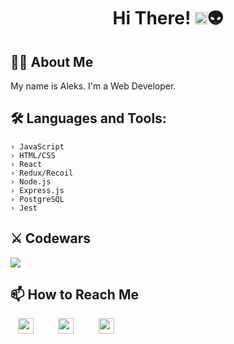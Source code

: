 <h1 align="center">Hi There! <img src="https://media.giphy.com/media/hvRJCLFzcasrR4ia7z/giphy.gif" width="20">👽</h1>

## 👨‍💻 About Me
<p>My name is Aleks.
I'm a Web Developer.
</p>

## 🛠 Languages and Tools:
```console
› JavaScript
› HTML/CSS
› React
› Redux/Recoil
› Node.js
› Express.js
› PostgreSQL
› Jest
```

## ⚔️ Codewars 
<a href="https://www.codewars.com/users/innerempaya" target="_blank"> <img src="https://www.codewars.com/users/innerempaya/badges/large"/> </a>

## 📫 How to Reach Me
&nbsp;&nbsp;
[<img src="https://cdn-icons-png.flaticon.com/512/3031/3031693.png" width="25" height="25"/>](mailto:aleksandrattle@gmail.com)
&nbsp;&nbsp;&nbsp;&nbsp;&nbsp;&nbsp;&nbsp;&nbsp;
[<img src="https://cdn-icons-png.flaticon.com/512/906/906377.png" width="25" height="25"/>](https://t.me/innerempaya)
&nbsp;&nbsp;&nbsp;&nbsp;&nbsp;&nbsp;&nbsp;&nbsp;
[<img src="https://cdn-icons-png.flaticon.com/512/1377/1377213.png" width="25" height="25"/>](https://www.linkedin.com/in/aleksandr-tsyganov-a44476252/)



